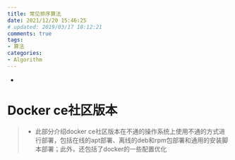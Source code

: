 ```yaml
---
title: 常见排序算法
date: 2021/12/20 15:46:25
# updated: 2019/03/17 18:12:21
comments: true
tags:
- 算法
categories:
- Algorithm
---
```


* 

# Docker ce社区版本
>* 此部分介绍docker ce社区版本在不通的操作系统上使用不通的方式进行部署，包括在线的apt部署、离线的deb和rpm包部署和通用的安装脚本部署；此外，还包括了docker的一些配置优化

<br/>

